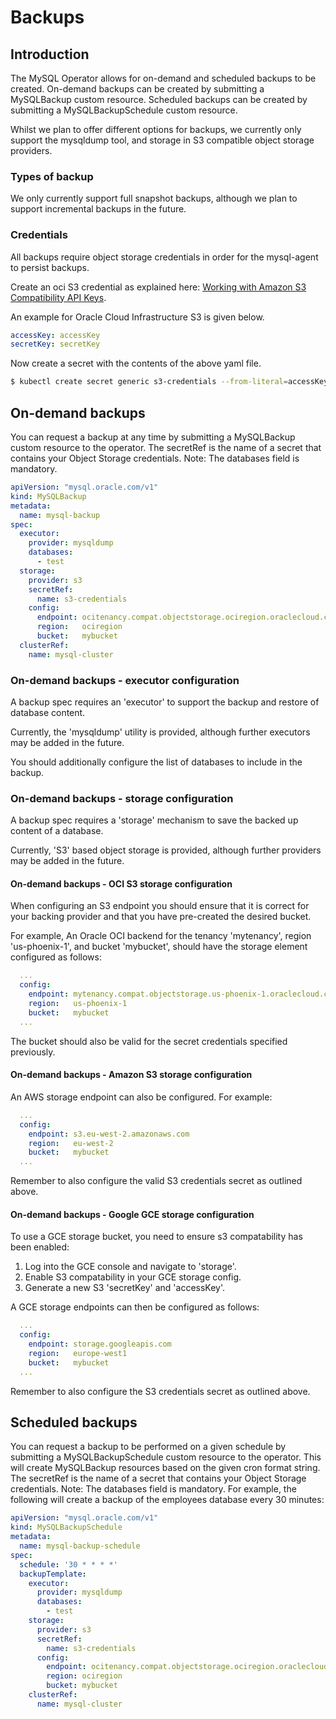# Backups

## Introduction

The MySQL Operator allows for on-demand and scheduled backups to be created.
On-demand backups can be created by submitting a MySQLBackup custom resource. Scheduled backups can be created by submitting a MySQLBackupSchedule custom resource.

Whilst we plan to offer different options for backups, we currently only support
the mysqldump tool, and storage in S3 compatible object storage providers.

### Types of backup

We only currently support full snapshot backups, although we plan to support
incremental backups in the future.

### Credentials

All backups require object storage credentials in order for the mysql-agent to
persist backups.

Create an oci S3 credential as explained here: [Working with Amazon S3 Compatibility API Keys](https://docs.us-phoenix-1.oraclecloud.com/Content/Identity/Tasks/managingcredentials.htm#To4).

An example for Oracle Cloud Infrastructure S3 is given below.

```yaml
accessKey: accessKey
secretKey: secretKey
```

Now create a secret with the contents of the above yaml file.

```bash
$ kubectl create secret generic s3-credentials --from-literal=accessKey=${S3_ACCESS_KEY} --from-literal=secretKey=${S3_SECRET_KEY}
```

## On-demand backups

You can request a backup at any time by submitting a MySQLBackup custom resource to the
operator. The secretRef is the name of a secret that contains your Object
Storage credentials. Note: The databases field is mandatory.

```yaml
apiVersion: "mysql.oracle.com/v1"
kind: MySQLBackup
metadata:
  name: mysql-backup
spec:
  executor:
    provider: mysqldump
    databases:
      - test
  storage:
    provider: s3
    secretRef:
      name: s3-credentials
    config:
      endpoint: ocitenancy.compat.objectstorage.ociregion.oraclecloud.com
      region:   ociregion
      bucket:   mybucket
  clusterRef:
    name: mysql-cluster
```

### On-demand backups - executor configuration

A backup spec requires an 'executor' to support the backup and restore of 
database content.

Currently, the 'mysqldump' utility is provided, although further executors may 
be added in the future.

You should additionally configure the list of databases to include in the 
backup.

### On-demand backups - storage configuration

A backup spec requires a 'storage' mechanism to save the backed up 
content of a database.

Currently, 'S3' based object storage is provided, although further providers 
may be added in the future.

#### On-demand backups - OCI S3 storage configuration

When configuring an S3 endpoint you should ensure that it is correct for your 
backing provider and that you have pre-created the desired bucket. 

For example, An Oracle OCI backend for the tenancy 'mytenancy', region 
'us-phoenix-1', and bucket 'mybucket', should have the storage element 
configured as follows:

```yaml
  ...
  config:
    endpoint: mytenancy.compat.objectstorage.us-phoenix-1.oraclecloud.com
    region:   us-phoenix-1
    bucket:   mybucket
  ...
```

The bucket should also be valid for the secret credentials specified previously. 

#### On-demand backups - Amazon S3 storage configuration

An AWS storage endpoint can also be configured. For example:

```yaml
  ...
  config:
    endpoint: s3.eu-west-2.amazonaws.com
    region:   eu-west-2
    bucket:   mybucket
  ...
```

Remember to also configure the valid S3 credentials secret as outlined above.

#### On-demand backups - Google GCE storage configuration

To use a GCE storage bucket, you need to ensure s3 compatability has been enabled:

1. Log into the GCE console and navigate to 'storage'.
2. Enable S3 compatability in your GCE storage config.
3. Generate a new S3 'secretKey' and 'accessKey'.

A GCE storage endpoints can then be configured as follows:

```yaml
  ...
  config:
    endpoint: storage.googleapis.com
    region:   europe-west1
    bucket:   mybucket
  ...
```

Remember to also configure the S3 credentials secret as outlined above.

## Scheduled backups

You can request a backup to be performed on a given schedule by submitting a
MySQLBackupSchedule custom resource to the operator. This will create
MySQLBackup resources based on the given cron format string. The secretRef is
the name of a secret that contains your Object Storage credentials. Note: The
databases field is mandatory. For example, the following will create a backup
of the employees database every 30 minutes:

```yaml
apiVersion: "mysql.oracle.com/v1"
kind: MySQLBackupSchedule
metadata:
  name: mysql-backup-schedule
spec:
  schedule: '30 * * * *'
  backupTemplate:
    executor:
      provider: mysqldump
      databases:
        - test
    storage:
      provider: s3
      secretRef:
        name: s3-credentials
      config:
        endpoint: ocitenancy.compat.objectstorage.ociregion.oraclecloud.com
        region: ociregion
        bucket: mybucket
    clusterRef:
      name: mysql-cluster
```
